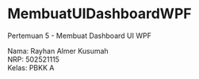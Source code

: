 # MembuatUIDashboardWPF

Pertemuan 5 - Membuat Dashboard UI WPF

Nama: Rayhan Almer Kusumah  
NRP: 502521115  
Kelas: PBKK A
